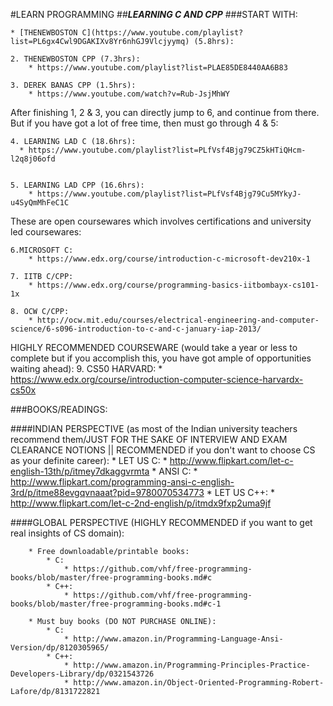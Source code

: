 #LEARN PROGRAMMING 
##_**LEARNING C AND CPP**_
###START WITH:

	* [THENEWBOSTON C](https://www.youtube.com/playlist?list=PL6gx4Cwl9DGAKIXv8Yr6nhGJ9Vlcjyymq) (5.8hrs):

	2. THENEWBOSTON CPP (7.3hrs):
		* https://www.youtube.com/playlist?list=PLAE85DE8440AA6B83

	3. DEREK BANAS CPP (1.5hrs):
		* https://www.youtube.com/watch?v=Rub-JsjMhWY

After finishing 1, 2 & 3, you can directly jump to 6, and continue from there. But if you have got a lot of free time, then must go through 4 & 5:

	4. LEARNING LAD C (18.6hrs):
	  * https://www.youtube.com/playlist?list=PLfVsf4Bjg79CZ5kHTiQHcm-l2q8j06ofd


	5. LEARNING LAD CPP (16.6hrs):
		* https://www.youtube.com/playlist?list=PLfVsf4Bjg79Cu5MYkyJ-u4SyQmMhFeC1C

These are open coursewares which involves certifications and university led coursewares:

	6.MICROSOFT C:
		* https://www.edx.org/course/introduction-c-microsoft-dev210x-1

	7. IITB C/CPP:
		* https://www.edx.org/course/programming-basics-iitbombayx-cs101-1x

	8. OCW C/CPP:
		* http://ocw.mit.edu/courses/electrical-engineering-and-computer-science/6-s096-introduction-to-c-and-c-january-iap-2013/

HIGHLY RECOMMENDED COURSEWARE (would take a year or less to complete but if you accomplish this, you have got ample of opportunities waiting ahead):
	9. CS50 HARVARD:
		* https://www.edx.org/course/introduction-computer-science-harvardx-cs50x

###BOOKS/READINGS:

####INDIAN PERSPECTIVE (as most of the Indian university teachers recommend them/JUST FOR THE SAKE OF INTERVIEW AND EXAM CLEARANCE NOTIONS || RECOMMENDED if you don't want to choose CS as your definite career):
			* LET US C:
				* http://www.flipkart.com/let-c-english-13th/p/itmey7dkaggvrmta
			* ANSI C:
				* http://www.flipkart.com/programming-ansi-c-english-3rd/p/itme88evgqvnaaat?pid=9780070534773
			* LET US C++:
				* http://www.flipkart.com/let-c-2nd-english/p/itmdx9fxp2uma9jf


####GLOBAL PERSPECTIVE (HIGHLY RECOMMENDED if you want to get real insights of CS domain):

		* Free downloadable/printable books:
			* C:
				* https://github.com/vhf/free-programming-books/blob/master/free-programming-books.md#c
			* C++:
				* https://github.com/vhf/free-programming-books/blob/master/free-programming-books.md#c-1

		* Must buy books (DO NOT PURCHASE ONLINE):
			* C:
				* http://www.amazon.in/Programming-Language-Ansi-Version/dp/8120305965/
			* C++:
				* http://www.amazon.in/Programming-Principles-Practice-Developers-Library/dp/0321543726
				* http://www.amazon.in/Object-Oriented-Programming-Robert-Lafore/dp/8131722821
